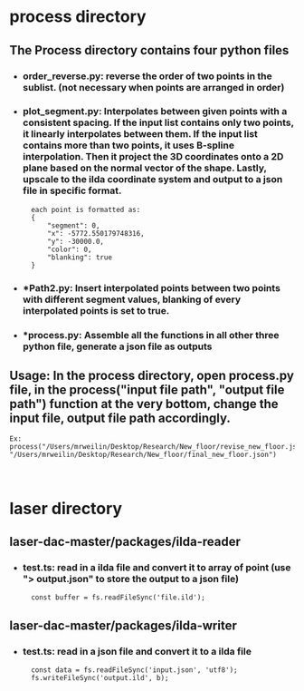 # process directory
## The Process directory contains four python files
* ### order_reverse.py: reverse the order of two points in the sublist. (not necessary when points are arranged in order)

* ### plot_segment.py: Interpolates between given points with a consistent spacing. If the input list contains only two points, it linearly interpolates between them. If the input list contains more than two points, it uses B-spline interpolation. Then it project the 3D coordinates onto a 2D plane based on the normal vector of the shape. Lastly, upscale to the ilda coordinate system and output to a json file in specific format. 

	    each point is formatted as: 
	    {
            "segment": 0,
            "x": -5772.550179748316,
            "y": -30000.0,
            "color": 0,
            "blanking": true
        }

* ### *Path2.py: Insert interpolated points between two points with different segment values, blanking of every interpolated points is set to true.

* ### *process.py: Assemble all the functions in all other three python file, generate a json file as outputs

## Usage: In the process directory, open process.py file, in the process("input file path", "output file path") function at the very bottom, change the input file, output file path accordingly.

    Ex: process("/Users/mrweilin/Desktop/Research/New_floor/revise_new_floor.json", "/Users/mrweilin/Desktop/Research/New_floor/final_new_floor.json")   

<br/>

# laser directory
## laser-dac-master/packages/ilda-reader
* ### test.ts: read in a ilda file and convert it to array of point (use "> output.json" to store the output to a json file)
    
        const buffer = fs.readFileSync('file.ild');

## laser-dac-master/packages/ilda-writer
* ### test.ts: read in a json file and convert it to a ilda file 
    
        const data = fs.readFileSync('input.json', 'utf8');
        fs.writeFileSync('output.ild', b);
